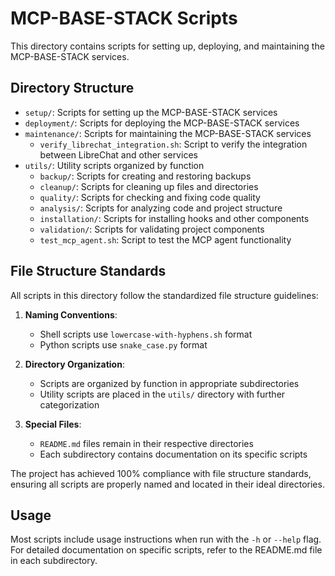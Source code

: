 # MCP-BASE-STACK Scripts

This directory contains scripts for setting up, deploying, and maintaining the MCP-BASE-STACK services.

## Directory Structure

- `setup/`: Scripts for setting up the MCP-BASE-STACK services
- `deployment/`: Scripts for deploying the MCP-BASE-STACK services
- `maintenance/`: Scripts for maintaining the MCP-BASE-STACK services
  - `verify_librechat_integration.sh`: Script to verify the integration between LibreChat and other services
- `utils/`: Utility scripts organized by function
  - `backup/`: Scripts for creating and restoring backups
  - `cleanup/`: Scripts for cleaning up files and directories
  - `quality/`: Scripts for checking and fixing code quality
  - `analysis/`: Scripts for analyzing code and project structure
  - `installation/`: Scripts for installing hooks and other components
  - `validation/`: Scripts for validating project components
  - `test_mcp_agent.sh`: Script to test the MCP agent functionality

## File Structure Standards

All scripts in this directory follow the standardized file structure guidelines:

1. **Naming Conventions**:
   - Shell scripts use `lowercase-with-hyphens.sh` format
   - Python scripts use `snake_case.py` format

2. **Directory Organization**:
   - Scripts are organized by function in appropriate subdirectories
   - Utility scripts are placed in the `utils/` directory with further categorization

3. **Special Files**:
   - `README.md` files remain in their respective directories
   - Each subdirectory contains documentation on its specific scripts

The project has achieved 100% compliance with file structure standards, ensuring all scripts are properly named and located in their ideal directories.

## Usage

Most scripts include usage instructions when run with the `-h` or `--help` flag. For detailed documentation on specific scripts, refer to the README.md file in each subdirectory.